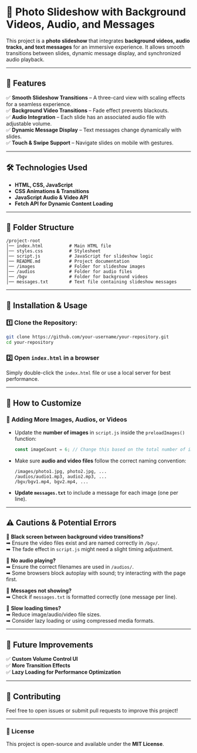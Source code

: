 # 📸 Photo Slideshow with Background Videos, Audio, and Messages  

This project is a **photo slideshow** that integrates **background videos, audio tracks, and text messages** for an immersive experience. It allows smooth transitions between slides, dynamic message display, and synchronized audio playback.  

---

## 🚀 Features  
✅ **Smooth Slideshow Transitions** – A three-card view with scaling effects for a seamless experience.  
✅ **Background Video Transitions** – Fade effect prevents blackouts.  
✅ **Audio Integration** – Each slide has an associated audio file with adjustable volume.  
✅ **Dynamic Message Display** – Text messages change dynamically with slides.  
✅ **Touch & Swipe Support** – Navigate slides on mobile with gestures.  

---

## 🛠 Technologies Used  
- **HTML, CSS, JavaScript**  
- **CSS Animations & Transitions**  
- **JavaScript Audio & Video API**  
- **Fetch API for Dynamic Content Loading**  

---

## 📂 Folder Structure  
```
/project-root
│── index.html          # Main HTML file  
│── styles.css          # Stylesheet  
│── script.js           # JavaScript for slideshow logic  
│── README.md           # Project documentation  
│── /images             # Folder for slideshow images  
│── /audios             # Folder for audio files  
│── /bgv                # Folder for background videos  
│── messages.txt        # Text file containing slideshow messages  
```

---

## 📌 Installation & Usage  

### **1️⃣ Clone the Repository:**  
```sh
git clone https://github.com/your-username/your-repository.git
cd your-repository
```

### **2️⃣ Open `index.html` in a browser**  
Simply double-click the `index.html` file or use a local server for best performance.  

---

## 🔧 How to Customize  

### **🔹 Adding More Images, Audios, or Videos**
- Update the **number of images** in `script.js` inside the `preloadImages()` function:  
  ```js
  const imageCount = 6; // Change this based on the total number of images
  ```
- Make sure **audio and video files** follow the correct naming convention:  
  ```
  /images/photo1.jpg, photo2.jpg, ...  
  /audios/audio1.mp3, audio2.mp3, ...  
  /bgv/bgv1.mp4, bgv2.mp4, ...  
  ```
- **Update `messages.txt`** to include a message for each image (one per line).  

---

## ⚠️ Cautions & Potential Errors  

🔸 **Black screen between background video transitions?**  
➡ Ensure the video files exist and are named correctly in `/bgv/`.  
➡ The fade effect in `script.js` might need a slight timing adjustment.  

🔸 **No audio playing?**  
➡ Ensure the correct filenames are used in `/audios/`.  
➡ Some browsers block autoplay with sound; try interacting with the page first.  

🔸 **Messages not showing?**  
➡ Check if `messages.txt` is formatted correctly (one message per line).  

🔸 **Slow loading times?**  
➡ Reduce image/audio/video file sizes.  
➡ Consider lazy loading or using compressed media formats.  

---

## 🚀 Future Improvements  
✅ **Custom Volume Control UI**  
✅ **More Transition Effects**  
✅ **Lazy Loading for Performance Optimization**  

---

## 🤝 Contributing  
Feel free to open issues or submit pull requests to improve this project!  

---

### 📜 License  
This project is open-source and available under the **MIT License**.
